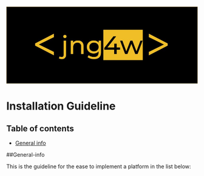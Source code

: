 ![jng4w](./img/jng4w.jpg)

# Installation Guideline

## Table of contents
* [General info](##General-info)


##General-info
<p>
This is the guideline for the ease to implement a platform in the list below:
</p>



